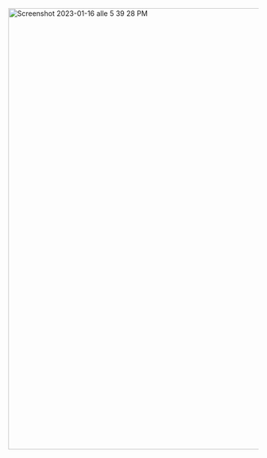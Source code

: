 
<img width="888" alt="Screenshot 2023-01-16 alle 5 39 28 PM" src="https://user-images.githubusercontent.com/114080971/212728508-10608279-9d33-4d64-a9de-8ec6c787aab3.png">

